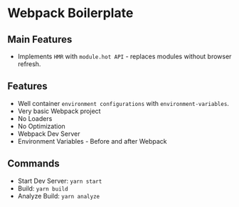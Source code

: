 # Webpack Boilerplate

## Main Features
- Implements `HMR` with `module.hot API` - replaces modules without browser refresh.

## Features
- Well container `environment configurations` with `environment-variables`.
- Very basic Webpack project
- No Loaders
- No Optimization
- Webpack Dev Server
- Environment Variables - Before and after Webpack

## Commands
- Start Dev Server: `yarn start`
- Build: `yarn build`
- Analyze Build: `yarn analyze`
